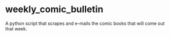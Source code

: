 # weekly_comic_bulletin
A python script that scrapes and e-mails the comic books that will come out that week.
